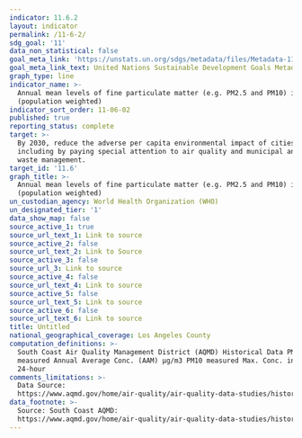 ```yaml
---
indicator: 11.6.2
layout: indicator
permalink: /11-6-2/
sdg_goal: '11'
data_non_statistical: false
goal_meta_link: 'https://unstats.un.org/sdgs/metadata/files/Metadata-11-06-02.pdf'
goal_meta_link_text: United Nations Sustainable Development Goals Metadata (PDF 211 KB)
graph_type: line
indicator_name: >-
  Annual mean levels of fine particulate matter (e.g. PM2.5 and PM10) in cities
  (population weighted)
indicator_sort_order: 11-06-02
published: true
reporting_status: complete
target: >-
  By 2030, reduce the adverse per capita environmental impact of cities,
  including by paying special attention to air quality and municipal and other
  waste management.
target_id: '11.6'
graph_title: >-
  Annual mean levels of fine particulate matter (e.g. PM2.5 and PM10) in cities
  (population weighted)
un_custodian_agency: World Health Organization (WHO)
un_designated_tier: '1'
data_show_map: false
source_active_1: true
source_url_text_1: Link to source
source_active_2: false
source_url_text_2: Link to Source
source_active_3: false
source_url_3: Link to source
source_active_4: false
source_url_text_4: Link to source
source_active_5: false
source_url_text_5: Link to source
source_active_6: false
source_url_text_6: Link to source
title: Untitled
national_geographical_coverage: Los Angeles County
computation_definitions: >-
  South Coast Air Quality Management District (AQMD) Historical Data PM2.5
  measured Annual Average Conc. (AAM) µg/m3 PM10 measured Max. Conc. in µg/m3
  24-hour
comments_limitations: >-
  Data Source:
  https://www.aqmd.gov/home/air-quality/air-quality-data-studies/historical-data-by-year
data_footnote: >-
  Source: South Coast AQMD:
  https://www.aqmd.gov/home/air-quality/air-quality-data-studies/historical-data-by-year
---
```

